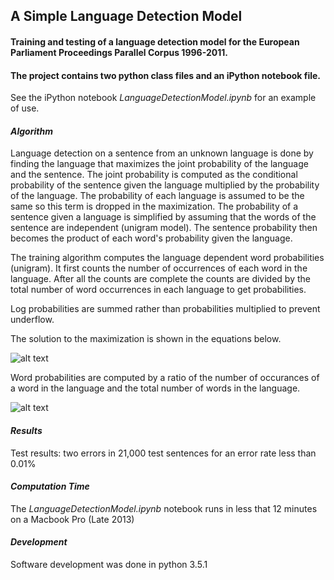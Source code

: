 ## A Simple Language Detection Model
#### Training and testing of a language detection model for the European Parliament Proceedings Parallel Corpus 1996-2011.
#### The project contains two python class files and an iPython notebook file.

See the iPython notebook *LanguageDetectionModel.ipynb* for an example of use.

#### *Algorithm* 
Language detection on a sentence from an unknown language is done by finding the language that maximizes the joint probability of the language and the sentence. The joint probability is computed as the conditional probability of the sentence given the language multiplied by the probability of the language. The probability of each language is assumed to be the same so this term is dropped in the maximization. The probability of a sentence given a language is simplified by assuming that the words of the sentence are independent (unigram model). The sentence probability then becomes the product of each word's probability given the language.

The training algorithm computes the language dependent word probabilities (unigram). It first counts the number of occurrences of each word in the language. After all the counts are complete the counts are divided by the total number of word occurrences in each language to get probabilities.

Log probabilities are summed rather than probabilities multiplied to prevent underflow. 

The solution to the maximization is shown in the equations below.

![alt text](equations/mt1.jpg)

Word probabilities are computed by a ratio of the number of occurances of a word in the language and the total number of words in the language.

![alt text](equations/word_probs.jpg)

#### *Results*
Test results: two errors in 21,000 test sentences for an error rate less than 0.01%

#### *Computation Time*
The *LanguageDetectionModel.ipynb* notebook runs in less that 12 minutes on a Macbook Pro (Late 2013)

#### *Development*
Software development was done in python 3.5.1
